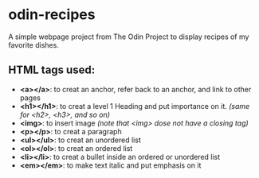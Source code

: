 # odin-recipes
A simple webpage project from The Odin Project to display recipes of my favorite dishes.

## HTML tags used:
* __\<a>\</a>__: to creat an anchor, refer back to an anchor, and link to other pages
* __\<h1>\</h1>__: to creat a level 1 Heading and put importance on it. *(same for \<h2>, \<h3>, and so on)*
* __\<img>__: to insert image *(note that \<img> dose not have a closing tag)*
* __\<p>\</p>__: to creat a paragraph
* __\<ul>\</ul>__: to creat an unordered list
* __\<ol>\</ol>__: to creat an ordered list
* __\<li>\</li>__: to creat a bullet inside an ordered or unordered list
* __\<em>\</em>__: to make text italic and put emphasis on it
